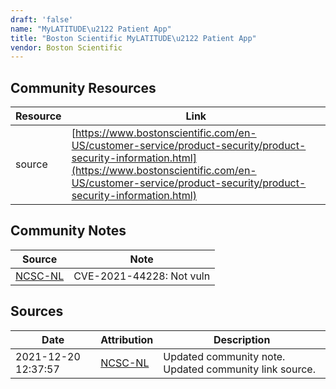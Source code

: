 ```yaml
---
draft: 'false'
name: "MyLATITUDE\u2122 Patient App"
title: "Boston Scientific MyLATITUDE\u2122 Patient App"
vendor: Boston Scientific
---
```



## Community Resources
| Resource | Link |
| --- | --- |
| source | [https://www.bostonscientific.com/en-US/customer-service/product-security/product-security-information.html](https://www.bostonscientific.com/en-US/customer-service/product-security/product-security-information.html) |

## Community Notes
| Source | Note |
| --- | --- |
| [NCSC-NL](https://github.com/NCSC-NL/log4shell/blob/main/software/README.md) | CVE-2021-44228: Not vuln </ul> |

## Sources
| Date | Attribution | Description |
| --- | --- | --- |
| 2021-12-20 12:37:57 | [NCSC-NL](https://github.com/NCSC-NL/log4shell/blob/main/software/README.md) | Updated community note. Updated community link source.  |
